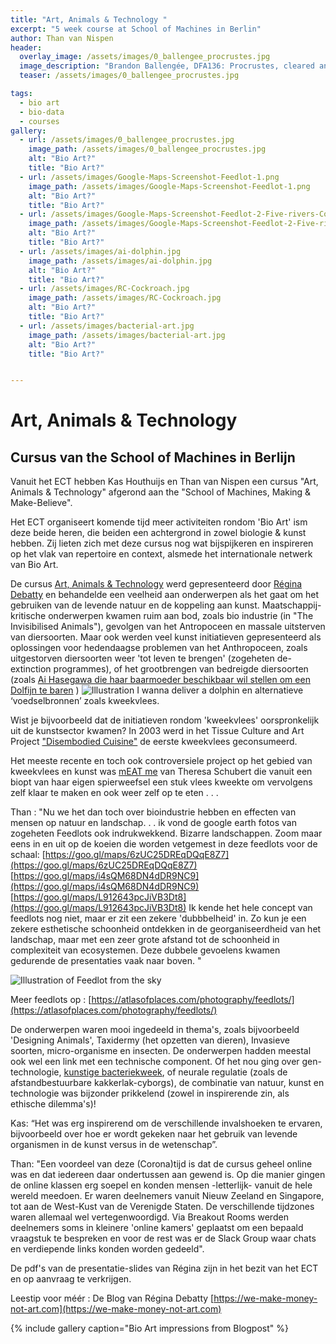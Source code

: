 ```yaml
---
title: "Art, Animals & Technology "
excerpt: "5 week course at School of Machines in Berlin"
author: Than van Nispen
header:
  overlay_image: /assets/images/0_ballengee_procrustes.jpg
  image_description: "Brandon Ballengée, DFA136: Procrustes, cleared and stained Pacific tree frog collected in Aptos, California in scientific collaboration with Stanley K. Sessions (from the series Malamp Reliquaries), 2013"
  teaser: /assets/images/0_ballengee_procrustes.jpg

tags:
  - bio art
  - bio-data
  - courses
gallery:
  - url: /assets/images/0_ballengee_procrustes.jpg
    image_path: /assets/images/0_ballengee_procrustes.jpg
    alt: "Bio Art?"
    title: "Bio Art?"
  - url: /assets/images/Google-Maps-Screenshot-Feedlot-1.png
    image_path: /assets/images/Google-Maps-Screenshot-Feedlot-1.png
    alt: "Bio Art?"
    title: "Bio Art?"
  - url: /assets/images/Google-Maps-Screenshot-Feedlot-2-Five-rivers-Coronado.png
    image_path: /assets/images/Google-Maps-Screenshot-Feedlot-2-Five-rivers-Coronado.png
    alt: "Bio Art?"
    title: "Bio Art?"
  - url: /assets/images/ai-dolphin.jpg
    image_path: /assets/images/ai-dolphin.jpg
    alt: "Bio Art?"
    title: "Bio Art?"
  - url: /assets/images/RC-Cockroach.jpg
    image_path: /assets/images/RC-Cockroach.jpg
    alt: "Bio Art?"
    title: "Bio Art?"
  - url: /assets/images/bacterial-art.jpg
    image_path: /assets/images/bacterial-art.jpg
    alt: "Bio Art?"
    title: "Bio Art?"


---
```



# Art, Animals & Technology

## Cursus van the School of Machines in Berlijn

Vanuit het ECT hebben Kas Houthuijs en Than van Nispen een cursus "Art, Animals & Technology" afgerond aan the "School of Machines, Making & Make-Believe".

Het ECT organiseert komende tijd meer activiteiten rondom 'Bio Art' ism deze beide heren, die beiden een achtergrond in zowel biologie & kunst hebben.
Zij lieten zich met deze cursus nog wat bijspijkeren en inspireren op het vlak van repertoire en context, alsmede het internationale netwerk van Bio Art.

De cursus [Art, Animals & Technology](http://schoolofma.org/art-and-animals.html)  werd gepresenteerd door [Régina Debatty](https://we-make-money-not-art.com) en behandelde een veelheid aan onderwerpen als het gaat om het gebruiken van de levende natuur en de koppeling aan kunst.
Maatschappij-kritische onderwerpen kwamen ruim aan bod, zoals bio industrie (in "The Invisibilised Animals"), gevolgen van het Antropoceen en massale uitsterven van diersoorten.
Maar ook werden veel kunst initiatieven gepresenteerd als oplossingen voor hedendaagse problemen van het Anthropoceen, zoals uitgestorven diersoorten weer 'tot leven te brengen' (zogeheten de-extinction programmes), of het grootbrengen van bedreigde diersoorten  (zoals [Ai Hasegawa die haar baarmoeder beschikbaar wil stellen om een Dolfijn te baren](https://aihasegawa.info/i-wanna-deliver-a-dolphin) )
![Illustration I wanna deliver a dolphin](/blog/assets/images/ai-dolphin.jpg)
en alternatieve ‘voedselbronnen’ zoals kweekvlees.


Wist je bijvoorbeeld dat de initiatieven rondom 'kweekvlees' oorspronkelijk uit de kunstsector kwamen?
In 2003 werd in het Tissue Culture and Art Project ["Disembodied Cuisine"](https://lab.anhb.uwa.edu.au/tca/disembodied-cuisine/ ) de eerste kweekvlees geconsumeerd.

Het meeste recente en toch ook controversiele project op het gebied van kweekvlees en kunst was [mEAT me](http://theresaschubert.com/artworks/art/meat-me/#images-videos ) van Theresa Schubert die vanuit een biopt van haar eigen spierweefsel een stuk vlees kweekte om vervolgens zelf klaar te maken en ook weer zelf op te eten . . .

Than : "Nu we het dan toch over bioindustrie hebben en effecten van mensen op natuur en landschap. . . ik vond de google earth fotos van zogeheten Feedlots ook indrukwekkend.
Bizarre landschappen.
Zoom maar eens in en uit op de koeien die worden vetgemest in deze feedlots voor de schaal:
[https://goo.gl/maps/6zUC25DREqDQqE8Z7](https://goo.gl/maps/6zUC25DREqDQqE8Z7)
[https://goo.gl/maps/i4sQM68DN4dDR9NC9](https://goo.gl/maps/i4sQM68DN4dDR9NC9)
[https://goo.gl/maps/L912643pcJiVB3Dt8](https://goo.gl/maps/L912643pcJiVB3Dt8)
Ik kende het hele concept van feedlots nog niet, maar er zit een zekere 'dubbbelheid' in. Zo kun je een zekere esthetische schoonheid ontdekken in de georganiseerdheid van het landschap, maar met een zeer grote afstand tot de schoonheid in complexiteit van ecosystemen. Deze dubbele gevoelens kwamen gedurende de presentaties vaak naar boven. "


![Illustration of Feedlot from the sky](/blog/assets/images/Google-Maps-Screenshot-Feedlot-2-Five-rivers-Coronado.png)

Meer feedlots op : [https://atlasofplaces.com/photography/feedlots/](https://atlasofplaces.com/photography/feedlots/)


De onderwerpen waren mooi ingedeeld in thema's, zoals bijvoorbeeld 'Designing Animals', Taxidermy (het opzetten van dieren), Invasieve soorten, micro-organisme en insecten. De onderwerpen hadden meestal ook wel een link met een technische component. Of het nou ging over gen-technologie, [kunstige bacteriekweek](http://bacterialart.com), of neurale regulatie (zoals de afstandbestuurbare kakkerlak-cyborgs), de combinatie van natuur, kunst en technologie was bijzonder prikkelend (zowel in inspirerende zin, als ethische dilemma's)!



Kas: “Het was erg inspirerend om de verschillende invalshoeken te ervaren, bijvoorbeeld over hoe er wordt gekeken naar het gebruik van levende organismen in de kunst versus in de wetenschap”.

Than: "Een voordeel van deze (Corona)tijd is dat de cursus geheel online was en dat iedereen daar ondertussen aan gewend is. Op die manier gingen de online klassen erg soepel en konden mensen -letterlijk- vanuit de hele wereld meedoen.
Er waren deelnemers vanuit Nieuw Zeeland en Singapore, tot aan de West-Kust van de Verenigde Staten. De verschillende tijdzones waren allemaal wel vertegenwoordigd.
Via Breakout Rooms werden deelnemers soms in kleinere 'online kamers' geplaatst om een bepaald vraagstuk te bespreken en voor de rest was er de Slack Group waar chats en verdiepende links konden worden gedeeld".


De pdf's van de presentatie-slides van Régina zijn in het bezit van het ECT en op aanvraag te verkrijgen.  

Leestip voor méér : De Blog van Régina Debatty [https://we-make-money-not-art.com](https://we-make-money-not-art.com)   


{% include gallery caption="Bio Art impressions from Blogpost" %}
